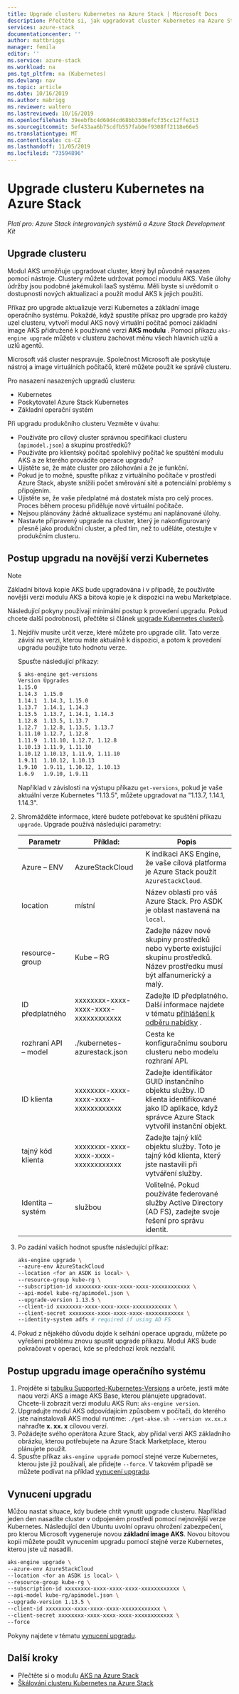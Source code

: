 ```yaml
---
title: Upgrade clusteru Kubernetes na Azure Stack | Microsoft Docs
description: Přečtěte si, jak upgradovat cluster Kubernetes na Azure Stack.
services: azure-stack
documentationcenter: ''
author: mattbriggs
manager: femila
editor: ''
ms.service: azure-stack
ms.workload: na
pms.tgt_pltfrm: na (Kubernetes)
ms.devlang: nav
ms.topic: article
ms.date: 10/16/2019
ms.author: mabrigg
ms.reviewer: waltero
ms.lastreviewed: 10/16/2019
ms.openlocfilehash: 39eebfbc4d60d4cd68bb33d6efcf35cc12ffe313
ms.sourcegitcommit: 5ef433aa6b75cdfb557fab0ef9308ff2118e66e5
ms.translationtype: MT
ms.contentlocale: cs-CZ
ms.lasthandoff: 11/05/2019
ms.locfileid: "73594896"
---
```

# <a name="upgrade-a-kubernetes-cluster-on-azure-stack"></a>Upgrade clusteru Kubernetes na Azure Stack

*Platí pro: Azure Stack integrovaných systémů a Azure Stack Development Kit*

## <a name="upgrade-a-cluster"></a>Upgrade clusteru

Modul AKS umožňuje upgradovat cluster, který byl původně nasazen pomocí nástroje. Clustery můžete udržovat pomocí modulu AKS. Vaše úlohy údržby jsou podobné jakémukoli IaaS systému. Měli byste si uvědomit o dostupnosti nových aktualizací a použít modul AKS k jejich použití.

Příkaz pro upgrade aktualizuje verzi Kubernetes a základní image operačního systému. Pokaždé, když spustíte příkaz pro upgrade pro každý uzel clusteru, vytvoří modul AKS nový virtuální počítač pomocí základní image AKS přidružené k používané verzi **AKS modulu** . Pomocí příkazu `aks-engine upgrade` můžete v clusteru zachovat měnu všech hlavních uzlů a uzlů agentů. 

Microsoft váš cluster nespravuje. Společnost Microsoft ale poskytuje nástroj a image virtuálních počítačů, které můžete použít ke správě clusteru. 

Pro nasazení nasazených upgradů clusteru:

-   Kubernetes
-   Poskytovatel Azure Stack Kubernetes
-   Základní operační systém

Při upgradu produkčního clusteru Vezměte v úvahu:

-   Používáte pro cílový cluster správnou specifikaci clusteru (`apimodel.json`) a skupinu prostředků?
-   Používáte pro klientský počítač spolehlivý počítač ke spuštění modulu AKS a ze kterého provádíte operace upgradu?
-   Ujistěte se, že máte cluster pro zálohování a že je funkční.
-   Pokud je to možné, spusťte příkaz z virtuálního počítače v prostředí Azure Stack, abyste snížili počet směrování sítě a potenciální problémy s připojením.
-   Ujistěte se, že vaše předplatné má dostatek místa pro celý proces. Proces během procesu přiděluje nové virtuální počítače.
-   Nejsou plánovány žádné aktualizace systému ani naplánované úlohy.
-   Nastavte připravený upgrade na cluster, který je nakonfigurovaný přesně jako produkční cluster, a před tím, než to uděláte, otestujte v produkčním clusteru.

## <a name="steps-to-upgrade-to-a-newer-kubernetes-version"></a>Postup upgradu na novější verzi Kubernetes

> [!Note]  
> Základní bitová kopie AKS bude upgradována i v případě, že používáte novější verzi modulu AKS a bitová kopie je k dispozici na webu Marketplace.

Následující pokyny používají minimální postup k provedení upgradu. Pokud chcete další podrobnosti, přečtěte si článek [upgrade Kubernetes clusterů](https://github.com/Azure/aks-engine/blob/master/docs/topics/upgrade.md).

1. Nejdřív musíte určit verze, které můžete pro upgrade cílit. Tato verze závisí na verzi, kterou máte aktuálně k dispozici, a potom k provedení upgradu použijte tuto hodnotu verze.

    Spusťte následující příkazy:

    ```bash  
    $ aks-engine get-versions
    Version Upgrades
    1.15.0
    1.14.3  1.15.0
    1.14.1  1.14.3, 1.15.0
    1.13.7  1.14.1, 1.14.3
    1.13.5  1.13.7, 1.14.1, 1.14.3
    1.12.8  1.13.5, 1.13.7
    1.12.7  1.12.8, 1.13.5, 1.13.7
    1.11.10 1.12.7, 1.12.8
    1.11.9  1.11.10, 1.12.7, 1.12.8
    1.10.13 1.11.9, 1.11.10
    1.10.12 1.10.13, 1.11.9, 1.11.10
    1.9.11  1.10.12, 1.10.13
    1.9.10  1.9.11, 1.10.12, 1.10.13
    1.6.9   1.9.10, 1.9.11
    ```

    Například v závislosti na výstupu příkazu `get-versions`, pokud je vaše aktuální verze Kubernetes "1.13.5", můžete upgradovat na "1.13.7, 1.14.1, 1.14.3".

2. Shromážděte informace, které budete potřebovat ke spuštění příkazu `upgrade`. Upgrade používá následující parametry:

    | Parametr | Příklad: | Popis |
    | --- | --- | --- |
    | Azure – ENV | AzureStackCloud | K indikaci AKS Engine, že vaše cílová platforma je Azure Stack použít `AzureStackCloud`. |
    | location | místní | Název oblasti pro váš Azure Stack. Pro ASDK je oblast nastavená na `local`. |
    | resource-group | Kube – RG | Zadejte název nové skupiny prostředků nebo vyberte existující skupinu prostředků. Název prostředku musí být alfanumerický a malý. |
    | ID předplatného | xxxxxxxx-xxxx-xxxx-xxxx-xxxxxxxxxxxx | Zadejte ID předplatného. Další informace najdete v tématu [přihlášení k odběru nabídky](https://docs.microsoft.com/azure-stack/user/azure-stack-subscribe-services#subscribe-to-an-offer) . |
    | rozhraní API – model | ./kubernetes-azurestack.json | Cesta ke konfiguračnímu souboru clusteru nebo modelu rozhraní API. |
    | ID klienta | xxxxxxxx-xxxx-xxxx-xxxx-xxxxxxxxxxxx | Zadejte identifikátor GUID instančního objektu služby. ID klienta identifikované jako ID aplikace, když správce Azure Stack vytvořil instanční objekt. |
    | tajný kód klienta | xxxxxxxx-xxxx-xxxx-xxxx-xxxxxxxxxxxx | Zadejte tajný klíč objektu služby. Toto je tajný kód klienta, který jste nastavili při vytváření služby. |
    | Identita – systém | službou | Volitelné. Pokud používáte federované služby Active Directory (AD FS), zadejte svoje řešení pro správu identit. |

3. Po zadání vašich hodnot spusťte následující příkaz:

    ```bash  
    aks-engine upgrade \
    --azure-env AzureStackCloud   
    --location <for an ASDK is local> \
    --resource-group kube-rg \
    --subscription-id xxxxxxxx-xxxx-xxxx-xxxx-xxxxxxxxxxxx \
    --api-model kube-rg/apimodel.json \
    --upgrade-version 1.13.5 \
    --client-id xxxxxxxx-xxxx-xxxx-xxxx-xxxxxxxxxxxx \
    --client-secret xxxxxxxx-xxxx-xxxx-xxxx-xxxxxxxxxxxx \
    --identity-system adfs # required if using AD FS
    ```

4.  Pokud z nějakého důvodu dojde k selhání operace upgradu, můžete po vyřešení problému znovu spustit upgrade příkazu. Modul AKS bude pokračovat v operaci, kde se předchozí krok nezdařil.

## <a name="steps-to-only-upgrade-the-os-image"></a>Postup upgradu image operačního systému

1. Projděte si [tabulku Supported-Kubernetes-Versions](https://github.com/Azure/aks-engine/blob/master/docs/topics/azure-stack.md#supported-kubernetes-versions) a určete, jestli máte naou verzi AKS a image AKS Base, kterou plánujete upgradovat. Chcete-li zobrazit verzi modulu AKS Run: `aks-engine version`.
2. Upgradujte modul AKS odpovídajícím způsobem v počítači, do kterého jste nainstalovali AKS modul runtime: `./get-akse.sh --version vx.xx.x` nahraďte **x. xx. x** cílovou verzí.
3. Požádejte svého operátora Azure Stack, aby přidal verzi AKS základního obrázku, kterou potřebujete na Azure Stack Marketplace, kterou plánujete použít.
4. Spusťte příkaz `aks-engine upgrade` pomocí stejné verze Kubernetes, kterou jste již používali, ale přidejte `--force`. V takovém případě se můžete podívat na příklad [vynucení upgradu](#forcing-an-upgrade).


## <a name="forcing-an-upgrade"></a>Vynucení upgradu

Můžou nastat situace, kdy budete chtít vynutit upgrade clusteru. Například jeden den nasadíte cluster v odpojeném prostředí pomocí nejnovější verze Kubernetes. Následující den Ubuntu uvolní opravu ohrožení zabezpečení, pro kterou Microsoft vygeneruje novou **základní image AKS**. Novou bitovou kopii můžete použít vynucením upgradu pomocí stejné verze Kubernetes, kterou jste už nasadili.

```bash  
aks-engine upgrade \
--azure-env AzureStackCloud   
--location <for an ASDK is local> \
--resource-group kube-rg \
--subscription-id xxxxxxxx-xxxx-xxxx-xxxx-xxxxxxxxxxxx \
--api-model kube-rg/apimodel.json \
--upgrade-version 1.13.5 \
--client-id xxxxxxxx-xxxx-xxxx-xxxx-xxxxxxxxxxxx \
--client-secret xxxxxxxx-xxxx-xxxx-xxxx-xxxxxxxxxxxx \
--force
```

Pokyny najdete v tématu [vynucení upgradu](https://github.com/Azure/aks-engine/blob/master/docs/topics/upgrade.md#force-upgrade).

## <a name="next-steps"></a>Další kroky

- Přečtěte si o modulu [AKS na Azure Stack](azure-stack-kubernetes-aks-engine-overview.md)
- [Škálování clusteru Kubernetes na Azure Stack](azure-stack-kubernetes-aks-engine-scale.md)